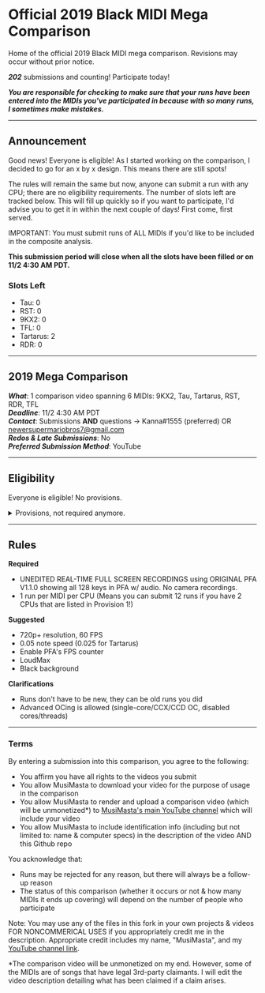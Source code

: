# Official 2019 Black MIDI Mega Comparison
Home of the official 2019 Black MIDI mega comparison. Revisions may occur without prior notice.

***202*** submissions and counting! Participate today!

***You are responsible for checking to make sure that your runs have been entered into the MIDIs you've participated in because with so many runs, I sometimes make mistakes.***

---
## Announcement

Good news! Everyone is eligible! As I started working on the comparison, I decided to go for an x by x design. This means there are still spots!

The rules will remain the same but now, anyone can submit a run with any CPU; there are no eligibility requirements. The number of slots left are tracked below. This will fill up quickly so if you want to participate, I'd advise you to get it in within the next couple of days! First come, first served.

IMPORTANT: You must submit runs of ALL MIDIs if you'd like to be included in the composite analysis.

**This submission period will close when all the slots have been filled or on 11/2 4:30 AM PDT.**

### Slots Left
- Tau: 0
- RST: 0
- 9KX2: 0
- TFL: 0
- Tartarus: 2
- RDR: 0

---
## 2019 Mega Comparison
***What***: 1 comparison video spanning 6 MIDIs: 9KX2, Tau, Tartarus, RST, RDR, TFL <br>
***Deadline***: 11/2 4:30 AM PDT <br>
***Contact***: Submissions **AND** questions -> Kanna#1555 (preferred) OR newersupermariobros7@gmail.com <br>
***Redos & Late Submissions***: No <br>
***Preferred Submission Method***: YouTube <br>

---
## Eligibility

Everyone is eligible! No provisions.

<details><summary>Provisions, not required anymore.</summary>

You **ONLY** need to meet Provision 1 **OR** 2.

### Provision 1
Have 8+ GB RAM (12+ for Reptilian Dark Ritual) **AND** one of the following CPUs at stock clocks OR overclock:
- Ryzen 3 1200/1300X/2200G/2300X/3200G (includes PRO equivalents)
- Ryzen 5 1400/1500X/1600/1600X/2400G/2500X/2600/2600X/3400G/3600/3600X (includes PRO equivalents)
- Ryzen 7 1700/1700X/1800X/2700/2700X/3700X/3800X (includes PRO equivalents)
- Ryzen 9 3900X/3950X
- Ryzen TR 1900X/1920X/1950X/2920X/2950X/2970WX/2990WX
- i3-8350K/9350K/9350KF
- i5-6600K/7600K/8600K/9600K/9600KF
- i7-6700/6700K/6800K/7700/7700K/8700/8700K/8086K/9700/9700F/9700K/9700KF
- i9-9900K/9900KF/9900KS
- i9-7900X/7920X/7940X/7960X/7980XE/9900X/9920X/9940X/9960X/9980XE
- i5-6400/6500/6600 AND i7-6700 (if @ all-core OC of 4+ GHz w/ modded BIOS)

*If you have a 6000-series or newer 4+ core Intel unlocked (K/KS/X/XE) desktop CPU not on this list, feel free to contact me.*

### Provision 2
Meet any **ONE** of the crash point cut times below for a particular MIDI to qualify for that MIDI (per MIDI qualification).

[9KX2](https://www.youtube.com/watch?v=E7e36Yc3e3w): 2:18.3 OR 3:45.4 OR 5:49.2 <br>
[Tau](https://www.youtube.com/watch?v=b0gyQMJHQ78): 3:15.7 OR 5:42.3 <br>
[Tartarus](https://www.youtube.com/watch?v=u3QCN1qqfIo): 2:07.8 OR 3:24.0 <br>
[RST 14.6](https://www.youtube.com/watch?v=JAtk3wOlB2Y): 3:07.1 OR 4:33.2 <br>
[Reptilian Dark Ritual](https://www.youtube.com/watch?v=IBb4NPR_scM): 4:24.6* <br>
[TFL 19.4](https://www.youtube.com/watch?v=XmtiTkXcPJU): 3:13.7 OR 3:53.6 <br>

*PFA's counter is inaccurate on this MIDI so you must use a timer while running it or calculate the time yourself.*

#### Examples

Example 1: Senko is a powerful fox demigoddess and has a Ryzen 9 3900X. Since it's on the list in Provision 1, any runs she does on her 3900X qualify.

Example 2: Susu is a weak fox spirit and has an i5-2500K (OC'd to 5.5 GHz using Tosan magic). This isn't on the Provision 1 list so her 2500K doesn't qualify under Provision 1. We look to Provision 2. On her Tau run, her 2500K gets 3:12.1 and 5:45.9. Since it meets **ONE** of the times, that 2500K run qualifies (you only need to meet 1 time). This only means that her 2500K Tau run qualifies however. We'd need to see the times on her 9KX2 run to see if she qualifies for 9KX2.
</details>

---
## Rules

**Required**
- UNEDITED REAL-TIME FULL SCREEN RECORDINGS using ORIGINAL PFA V1.1.0 showing all 128 keys in PFA w/ audio. No camera recordings.
- 1 run per MIDI per CPU (Means you can submit 12 runs if you have 2 CPUs that are listed in Provision 1!)

**Suggested**
- 720p+ resolution, 60 FPS
- 0.05 note speed (0.025 for Tartarus)
- Enable PFA's FPS counter
- LoudMax
- Black background

**Clarifications**
- Runs don't have to be new, they can be old runs you did
- Advanced OCing is allowed (single-core/CCX/CCD OC, disabled cores/threads) 

---
### Terms

By entering a submission into this comparison, you agree to the following:
- You affirm you have all rights to the videos you submit
- You allow MusiMasta to download your video for the purpose of usage in the comparison
- You allow MusiMasta to render and upload a comparison video (which will be unmonetized*) to [MusiMasta's main YouTube channel](https://www.youtube.com/c/MusiMasta) which will include your video
- You allow MusiMasta to include identification info (including but not limited to: name & computer specs) in the description of the video AND this Github repo

You acknowledge that:
- Runs may be rejected for any reason, but there will always be a follow-up reason
- The status of this comparison (whether it occurs or not & how many MIDIs it ends up covering) will depend on the number of people who participate

Note: You may use any of the files in this fork in your own projects & videos FOR NONCOMMERICAL USES if you appropriately credit me in the description. Appropriate credit includes my name, "MusiMasta", and my [YouTube channel link](https://www.youtube.com/c/MusiMasta).

*The comparison video will be unmonetized on my end. However, some of the MIDIs are of songs that have legal 3rd-party claimants. I will edit the video description detailing what has been claimed if a claim arises.

